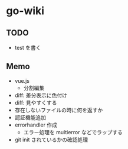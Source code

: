 # go-wiki

## TODO

* test を書く

## Memo

* vue.js
  * 分割編集
* diff: 差分表示に色付け
* diff: 見やすくする
* 存在しないファイルの時に何を返すか
* 認証機能追加
* errorhandler 作成
  * エラー処理を multierror などでラップする
* git init されているかの確認処理
